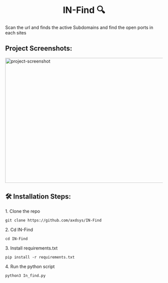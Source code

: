 <h1 align="center" id="title">IN-Find 🔍</h1>

<p id="description">Scan the url and finds the active Subdomains and find the open ports in each sites</p>

<h2>Project Screenshots:</h2>

<img src="https://i.ibb.co/NTJQD3g/IMG-20250127-095742.jpg" alt="project-screenshot" width="600" height="400/">

<h2>🛠️ Installation Steps:</h2>

<p>1. Clone the repo</p>

```
git clone https://github.com/axdsys/IN-Find
```

<p>2. Cd IN-Find</p>

```
cd IN-Find
```

<p>3. Install requirements.txt</p>

```
pip install -r requirements.txt
```

<p>4. Run the python script</p>

```
python3 In_find.py
```

